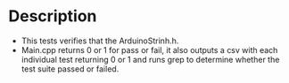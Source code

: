 # Description
- This tests verifies that the ArduinoStrinh.h.
- Main.cpp returns 0 or 1 for pass or fail, it also outputs a csv with each individual test returning 0 or 1 and runs grep to determine whether the test suite passed or failed.